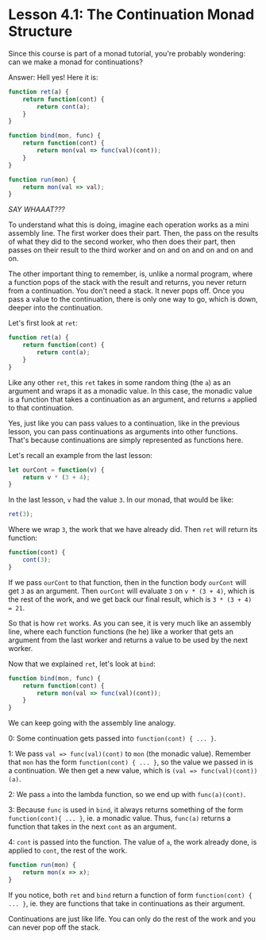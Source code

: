 # Lesson 4.1: The Continuation Monad Structure

Since this course is part of a monad tutorial, you're probably wondering: can we make a monad for continuations? 

Answer: Hell yes! Here it is:

```javascript
function ret(a) {
    return function(cont) {
        return cont(a);
    }
}

function bind(mon, func) {
    return function(cont) {
        return mon(val => func(val)(cont));
    }
}

function run(mon) {
    return mon(val => val);
}
```

_SAY WHAAAT???_

To understand what this is doing, imagine each operation works as a mini assembly line. The first worker does their part. Then, the pass on the results of what they did to the second worker, who then does their part, then passes on their result to the third worker and on and on and on and on and on. 

The other important thing to remember, is, unlike a normal program, where a function pops of the stack with the result and returns, you never return from a continuation. You don't need a stack. It never pops off. Once you pass a value to the continuation, there is only one way to go, which is down, deeper into the continuation.

Let's first look at `ret`:
```javascript
function ret(a) {
    return function(cont) {
        return cont(a);
    }
}
```

Like any other `ret`, this `ret` takes in some random thing (the `a`) as an argument and wraps it as a monadic value. In this case, the monadic value is a function that takes a continuation as an argument, and returns `a` applied to that continuation.

Yes, just like you can pass values to a continuation, like in the previous lesson, you can pass continuations as arguments into other functions. That's because continuations are simply represented as functions here.

Let's recall an example from the last lesson:

```javascript
let ourCont = function(v) {
    return v * (3 + 4);
}
```

In the last lesson, `v` had the value `3`. In our monad, that would be like:

```javascript
ret(3);
```

Where we wrap `3`, the work that we have already did. Then `ret` will return its function:

```javascript
function(cont) {
    cont(3);
}
```

If we pass `ourCont` to that function, then in the function body `ourCont` will get `3` as an argument. Then `ourCont` will evaluate `3` on `v * (3 + 4)`, which is the rest of the work, and we get back our final result, which is `3 * (3 + 4) = 21`.

So that is how `ret` works. As you can see, it is very much like an assembly line, where each function functions (he he) like a worker that gets an argument from the last worker and returns a value to be used by the next worker.

Now that we explained `ret`, let's look at `bind`:

```javascript
function bind(mon, func) {
    return function(cont) {
        return mon(val => func(val)(cont));
    }
}
```

We can keep going with the assembly line analogy.

0: Some continuation gets passed into `function(cont) { ... }`.

1: We pass `val => func(val)(cont)` to `mon` (the monadic value). Remember that `mon` has the form `function(cont) { ... }`, so the value we passed in is a continuation. We then get a new value, which is `(val => func(val)(cont))(a)`.

2: We pass `a` into the lambda function, so we end up with `func(a)(cont)`.

3: Because `func` is used in `bind`, it always returns something of the form `function(cont){ ... }`, ie. a monadic value. Thus, `func(a)` returns a function that takes in the next `cont` as an argument.

4: `cont` is passed into the function. The value of `a`, the work already done, is applied to `cont`, the rest of the work.

```javascript
function run(mon) {
    return mon(x => x);
}
```





If you notice, both `ret` and `bind` return a function of form `function(cont) {
    ... }`, ie. they are functions that take in continuations as their argument.

Continuations are just like life. You can only do the rest of the work and you can never pop off the stack.

